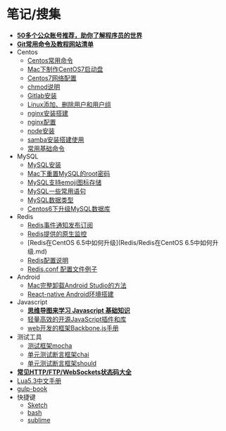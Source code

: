 # 笔记/搜集

- **[50多个公众账号推荐，助你了解程序员的世界](other/公众账号推荐.md)**
- **[Git常用命令及教程网站清单](other/Git%E5%B8%B8%E7%94%A8%E5%91%BD%E4%BB%A4%E6%B8%85%E5%8D%95.md)**
- Centos 
    - [Centos常用命令](Centos/centos.md)
    - [Mac下制作CentOS7启动盘](Centos/Mac下制作CentOS7启动盘.md)
    - [Centos7网络配置](Centos/Centos7网络配置.md)
    - [chmod说明](Centos/chmod.md)
    - [Gitlab安装](Centos/gitlab安装.md)
    - [Linux添加、删除用户和用户组](Centos/Linux添加、删除用户和用户组.md)
    - [nginx安装搭建](Centos/nginx安装.md)
    - [nginx配置](Centos/nginx配置.md)
    - [node安装](Centos/node安装.md)
    - [samba安装搭建使用](Centos/samba.md)
    - [常用基础命令](Centos/常用基础命令.md)
- MySQL
    - [MySQL安装](MySQL/mysql安装.md)
    - [Mac下重置MySQL的root密码](MySQL/Mac下重置MySQL的root密码.md)
    - [MySQL支持emoji图标存储](MySQL/让MySQL支持emoji图标存储.md)
    - [MySQL一些常用语句](MySQL/MySQL%E4%B8%80%E4%BA%9B%E5%B8%B8%E7%94%A8%E8%AF%AD%E5%8F%A5.md)
    - [MySQL数据类型](MySQL/MySQL数据类型.md)
    - [Centos6下升级MySQL数据库](MySQL/Centos6下升级MySQL数据库.md)
- Redis
    - [Redis事件通知发布订阅](Redis/Redis事件通知发布订阅.md)
    - [Redis提供的原生监控](Redis/Redis提供的原生监控.md)
    - [Redis在CentOS 6.5中如何升级](Redis/Redis在CentOS 6.5中如何升级.md)
    - [Redis配置说明](Redis/Redis配置说明.md)
    - [Redis.conf 配置文件例子](Redis/Redis.conf)
- Android
    - [Mac完整卸载Android Studio的方法](Android/Mac%E5%AE%8C%E6%95%B4%E5%8D%B8%E8%BD%BDAndroid%20Studio%E7%9A%84%E6%96%B9%E6%B3%95.md)
    - [React-native Android环境搭建](Android/React-native%20Android%E7%8E%AF%E5%A2%83%E6%90%AD%E5%BB%BA.md)
- Javascript
    - **[思维导图来学习 Javascript 基础知识](Javascript/)**
    - [轻量高效的开源JavaScript插件和库](Javascript/轻量高效的开源JavaScript插件和库.md)
    - [web开发的框架Backbone.js手册](http://jaywcjlove.github.io/handbook/index.html)
- 测试工具
    - [测试框架mocha](http://jaywcjlove.github.io/handbook/html/%E6%B5%8B%E8%AF%95%E5%B7%A5%E5%85%B7/mocha.html)
    - [单元测试断言框架chai](http://jaywcjlove.github.io/handbook/html/%E6%B5%8B%E8%AF%95%E5%B7%A5%E5%85%B7/chai.html)
    - [单元测试断言框架should](http://jaywcjlove.github.io/handbook/html/%E6%B5%8B%E8%AF%95%E5%B7%A5%E5%85%B7/should.html)
- **[常见HTTP/FTP/WebSockets状态码大全](other/HTTP-Status-codes.md)**
- [Lua5.3中文手册](other/Lua5.3.md)
- [gulp-book](http://jaywcjlove.github.io/handbook/html/gulp-book.html)
- 快捷键
    - [Sketch](http://jaywcjlove.github.io/handbook/html/Shortcuts/Sketch.html)
    - [bash](http://jaywcjlove.github.io/handbook/html/Shortcuts/bash.html)
    - [sublime](http://jaywcjlove.github.io/handbook/html/Shortcuts/sublime.html)